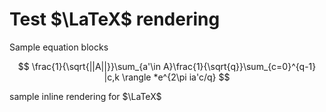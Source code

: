 # Test $\LaTeX$ rendering

Sample equation blocks

$$
\frac{1}{\sqrt{||A||}}\sum_{a'\in A}\frac{1}{\sqrt{q}}\sum_{c=0}^{q-1} |c,k \rangle *e^{2\pi ia'c/q}
$$

sample inline rendering for $\LaTeX$